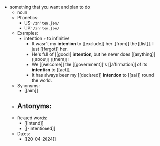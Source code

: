 - something that you want and plan to do
	- noun
	- Phonetics:
		- US: `/ɪnˈten.ʃən/`
		- UK: `/ɪnˈten.ʃən/`
	- Examples:
		- intention + to infinitive
			- It wasn't my **intention** to [[exclude]] her [[from]] the [[list]]. I just [[forgot]] her.
			- He's full of [[good]] **intention**, but he never does [[anything]] [[about]] [[them]]!
			- We [[welcome]] the [[government]]'s [[affirmation]] of its **intention** to [[act]].
			- It has always been my [[declared]] **intention** to [[sail]] round the world.
	- Synonyms:
		- [[aim]]
	- Antonyms:
		- 
	- Related words:
		- [[intend]]
		- [[-intentioned]]
	- Dates:
		- [[20-04-2024]]
